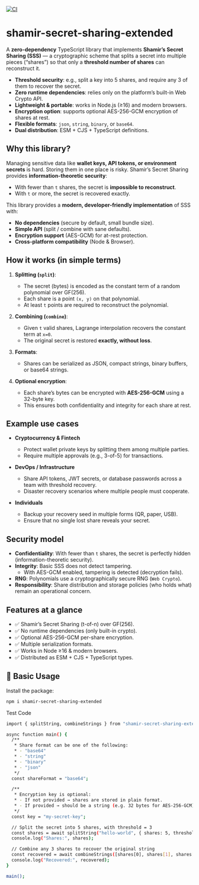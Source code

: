 [![CI](https://github.com/onur-nizam/shamir-secret-sharing-extended/actions/workflows/ci.yml/badge.svg)](https://github.com/onur-nizam/shamir-secret-sharing-extended/actions/workflows/ci.yml)

# shamir-secret-sharing-extended

A **zero-dependency** TypeScript library that implements **Shamir’s Secret Sharing (SSS)** — a cryptographic scheme that splits a secret into multiple pieces (“shares”) so that only a **threshold number of shares** can reconstruct it.  

- **Threshold security**: e.g., split a key into 5 shares, and require any 3 of them to recover the secret.  
- **Zero runtime dependencies**: relies only on the platform’s built-in Web Crypto API.  
- **Lightweight & portable**: works in Node.js (≥16) and modern browsers.  
- **Encryption option**: supports optional AES-256-GCM encryption of shares at rest.  
- **Flexible formats**: `json`, `string`, `binary`, or `base64`.  
- **Dual distribution**: ESM + CJS + TypeScript definitions.  
 
## Why this library?

Managing sensitive data like **wallet keys, API tokens, or environment secrets** is hard. Storing them in one place is risky. Shamir’s Secret Sharing provides **information-theoretic security**:

- With fewer than `t` shares, the secret is **impossible to reconstruct**.  
- With `t` or more, the secret is recovered exactly.  

This library provides a **modern, developer-friendly implementation** of SSS with:  

- **No dependencies** (secure by default, small bundle size).  
- **Simple API** (split / combine with sane defaults).  
- **Encryption support** (AES-GCM) for at-rest protection.  
- **Cross-platform compatibility** (Node & Browser).  
 
## How it works (in simple terms)

1. **Splitting (`split`)**:  
   - The secret (bytes) is encoded as the constant term of a random polynomial over GF(256).  
   - Each share is a point `(x, y)` on that polynomial.  
   - At least `t` points are required to reconstruct the polynomial.  

2. **Combining (`combine`)**:  
   - Given `t` valid shares, Lagrange interpolation recovers the constant term at `x=0`.  
   - The original secret is restored **exactly, without loss**.  

3. **Formats**:  
   - Shares can be serialized as JSON, compact strings, binary buffers, or base64 strings.  

4. **Optional encryption**:  
   - Each share’s bytes can be encrypted with **AES-256-GCM** using a 32-byte key.  
   - This ensures both confidentiality and integrity for each share at rest.  
 
## Example use cases

- **Cryptocurrency & Fintech**  
  - Protect wallet private keys by splitting them among multiple parties.  
  - Require multiple approvals (e.g., 3-of-5) for transactions.  

- **DevOps / Infrastructure**  
  - Share API tokens, JWT secrets, or database passwords across a team with threshold recovery.  
  - Disaster recovery scenarios where multiple people must cooperate.  

- **Individuals**  
  - Backup your recovery seed in multiple forms (QR, paper, USB).  
  - Ensure that no single lost share reveals your secret.  
 
## Security model

- **Confidentiality**: With fewer than `t` shares, the secret is perfectly hidden (information-theoretic security).  
- **Integrity**: Basic SSS does not detect tampering.  
  - With AES-GCM enabled, tampering is detected (decryption fails).  
- **RNG**: Polynomials use a cryptographically secure RNG (`Web Crypto`).  
- **Responsibility**: Share distribution and storage policies (who holds what) remain an operational concern.  
 
## Features at a glance

- ✅ Shamir’s Secret Sharing (t-of-n) over GF(256).  
- ✅ No runtime dependencies (only built-in crypto).  
- ✅ Optional AES-256-GCM per-share encryption.  
- ✅ Multiple serialization formats.  
- ✅ Works in Node ≥16 & modern browsers.  
- ✅ Distributed as ESM + CJS + TypeScript types.  

## 🚀 Basic Usage

Install the package:

```bash
npm i shamir-secret-sharing-extended
```

Test Code

```bash
import { splitString, combineStrings } from "shamir-secret-sharing-extended";

async function main() {
  /**
   * Share format can be one of the following:
   * - "base64"
   * - "string"
   * - "binary"
   * - "json"
   */
  const shareFormat = "base64";

  /**
   * Encryption key is optional:
   * - If not provided → shares are stored in plain format.
   * - If provided → should be a string (e.g. 32 bytes for AES-256-GCM).
   */
  const key = "my-secret-key";

  // Split the secret into 5 shares, with threshold = 3
  const shares = await splitString("hello-world", { shares: 5, threshold: 3, format: shareFormat }, key);
  console.log("Shares:", shares);

  // Combine any 3 shares to recover the original string
  const recovered = await combineStrings([shares[0], shares[1], shares[2]], shareFormat, key);
  console.log("Recovered:", recovered);
}

main();
```